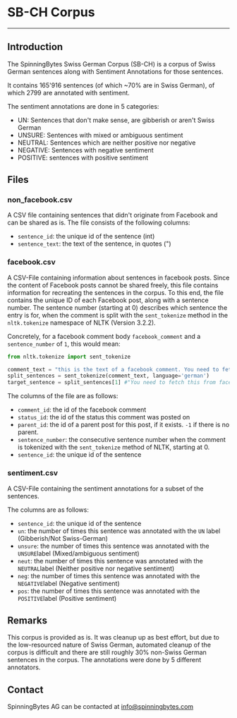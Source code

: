 # SB-CH Corpus
----------------

## Introduction

The SpinningBytes Swiss German Corpus (SB-CH) is a corpus of Swiss German sentences along with Sentiment Annotations for those sentences.

It contains 165'916 sentences (of which ~70% are in Swiss German), of which 2799 are annotated with sentiment.

The sentiment annotations are done in 5 categories:

- UN: Sentences that don't make sense, are gibberish or aren't Swiss German
- UNSURE: Sentences with mixed or ambiguous sentiment
- NEUTRAL: Sentences which are neither positive nor negative
- NEGATIVE: Sentences with negative sentiment
- POSITIVE: sentences with positive sentiment


## Files

### non_facebook.csv

A CSV file containing sentences that didn't originate from Facebook and can be shared as is. 
The file consists of the following columns:

- `sentence_id`: the unique id of the sentence (int)
- `sentence_text`: the text of the sentence, in quotes (")


### facebook.csv

A CSV-File containing information about sentences in facebook posts. Since the content of Facebook posts cannot be shared freely,
this file contains information for recreating the sentences in the corpus.
To this end, the file contains the unique ID of each Facebook post, along with a sentence number. The sentence number (starting at 0) describes
which sentence the entry is for, when the comment is split with the `sent_tokenize` method in the `nltk.tokenize` namespace of
NLTK (Version 3.2.2).

Concretely, for a facebook comment body `facebook_comment` and a `sentence_number` of `1`, this would mean:

```python
from nltk.tokenize import sent_tokenize

comment_text = "this is the text of a facebook comment. You need to fetch this from facebook"
split_sentences = sent_tokenize(comment_text, language='german')
target_sentence = split_sentences[1] #"You need to fetch this from facebook"
```

The columns of the file are as follows:

- `comment_id`: the id of the facebook comment
- `status_id`: the id of the status this comment was posted on
- `parent_id`: the id of a parent post for this post, if it exists. `-1` if there is no parent.
- `sentence_number`: the consecutive sentence number when the comment is tokenized with the `sent_tokenize` method of NLTK, starting at 0.
- `sentence_id`: the unique id of the sentence

### sentiment.csv

A CSV-File containing the sentiment annotations for a subset of the sentences.

The columns are as follows:

- `sentence_id`: the unique id of the sentence
- `un`: the number of times this sentence was annotated with the `UN` label (Gibberish/Not Swiss-German)
- `unsure`: the number of times this sentence was annotated with the `UNSURE`label (Mixed/ambiguous sentiment)
- `neut`: the number of times this sentence was annotated with the `NEUTRAL`label (Neither positive nor negative sentiment)
- `neg`: the number of times this sentence was annotated with the `NEGATIVE`label (Negative sentiment)
- `pos`: the number of times this sentence was annotated with the `POSITIVE`label (Positive sentiment)


## Remarks

This corpus is provided as is. It was cleanup up as best effort, but due to the low-resourced nature of Swiss German, automated
cleanup of the corpus is difficult and there are still roughly 30% non-Swiss German sentences in the corpus.
The annotations were done by 5 different annotators.

## Contact

SpinningBytes AG can be contacted at info@spinningbytes.com